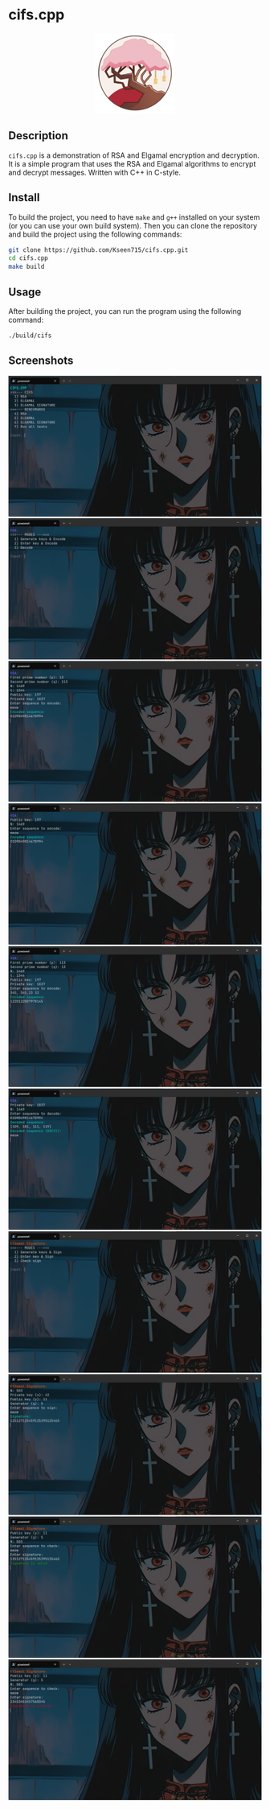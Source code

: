 # cifs.cpp
<p align="center">
  <img src="https://github.com/Kseen715/imgs/blob/main/sakura_kharune.png?raw=true" width="160" height="160"/>
</p>

## Description
`cifs.cpp` is a demonstration of RSA and Elgamal encryption and decryption. It is a simple program that uses the RSA and Elgamal algorithms to encrypt and decrypt messages. Written with C++ in C-style.

## Install
To build the project, you need to have `make` and `g++` installed on your system (or you can use your own build system). Then you can clone the repository and build the project using the following commands:
```bash
git clone https://github.com/Kseen715/cifs.cpp.git
cd cifs.cpp
make build
```

## Usage
After building the project, you can run the program using the following command:
```bash
./build/cifs
```

## Screenshots

<img src="https://github.com/Kseen715/imgs/blob/main/cifs.cpp/cifs.cpp_enter.png?raw=true"/>
<img src="https://github.com/Kseen715/imgs/blob/main/cifs.cpp/cifs.cpp_rsa_enter.png?raw=true"/>
<img src="https://github.com/Kseen715/imgs/blob/main/cifs.cpp/cifs.cpp_rsa_cif_text.png?raw=true"/>
<img src="https://github.com/Kseen715/imgs/blob/main/cifs.cpp/cifs.cpp_rsa_cif_key.png?raw=true"/>
<img src="https://github.com/Kseen715/imgs/blob/main/cifs.cpp/cifs.cpp_rsa_cif_nums.png?raw=true"/>
<img src="https://github.com/Kseen715/imgs/blob/main/cifs.cpp/cifs.cpp_rsa_dcif.png?raw=true"/>
<img src="https://github.com/Kseen715/imgs/blob/main/cifs.cpp/cifs.cpp_elgsig_enter.png?raw=true"/>
<img src="https://github.com/Kseen715/imgs/blob/main/cifs.cpp/cifs.cpp_elgsig_cif.png?raw=true"/>
<img src="https://github.com/Kseen715/imgs/blob/main/cifs.cpp/cifs.cpp_elgsig_valid.png?raw=true"/>
<img src="https://github.com/Kseen715/imgs/blob/main/cifs.cpp/cifs.cpp_elgsig_invalid.png?raw=true"/>